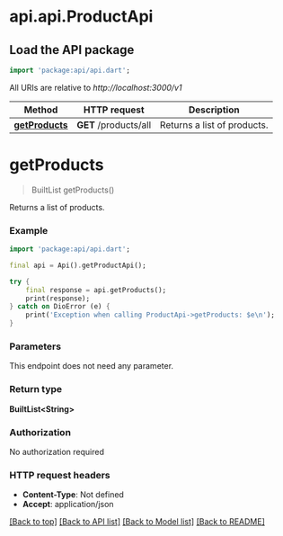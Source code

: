 # api.api.ProductApi

## Load the API package
```dart
import 'package:api/api.dart';
```

All URIs are relative to *http://localhost:3000/v1*

Method | HTTP request | Description
------------- | ------------- | -------------
[**getProducts**](ProductApi.md#getproducts) | **GET** /products/all | Returns a list of products.


# **getProducts**
> BuiltList<String> getProducts()

Returns a list of products.

### Example
```dart
import 'package:api/api.dart';

final api = Api().getProductApi();

try {
    final response = api.getProducts();
    print(response);
} catch on DioError (e) {
    print('Exception when calling ProductApi->getProducts: $e\n');
}
```

### Parameters
This endpoint does not need any parameter.

### Return type

**BuiltList&lt;String&gt;**

### Authorization

No authorization required

### HTTP request headers

 - **Content-Type**: Not defined
 - **Accept**: application/json

[[Back to top]](#) [[Back to API list]](../README.md#documentation-for-api-endpoints) [[Back to Model list]](../README.md#documentation-for-models) [[Back to README]](../README.md)


